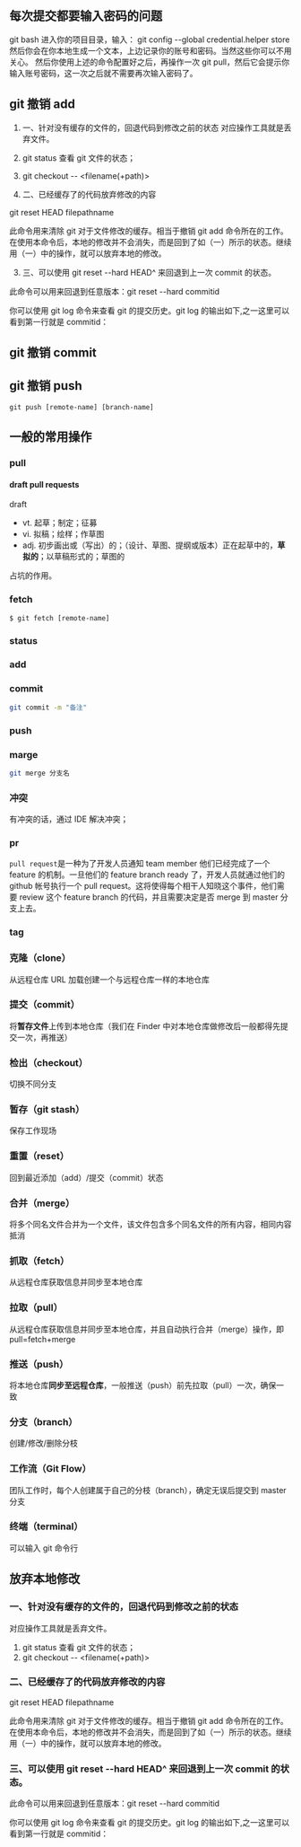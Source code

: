 ## 每次提交都要输入密码的问题

git bash 进入你的项目目录，输入：
git config --global credential.helper store
然后你会在你本地生成一个文本，上边记录你的账号和密码。当然这些你可以不用关心。
然后你使用上述的命令配置好之后，再操作一次 git pull，然后它会提示你输入账号密码，这一次之后就不需要再次输入密码了。

## git 撤销 add

1. 一、针对没有缓存的文件的，回退代码到修改之前的状态
   对应操作工具就是丢弃文件。

1. git status 查看 git 文件的状态；
1. git checkout -- <filename(+path)>

1. 二、已经缓存了的代码放弃修改的内容

git reset HEAD filepathname

此命令用来清除 git 对于文件修改的缓存。相当于撤销 git add 命令所在的工作。在使用本命令后，本地的修改并不会消失，而是回到了如（一）所示的状态。继续用（一）中的操作，就可以放弃本地的修改。

3. 三、可以使用 git reset --hard HEAD^ 来回退到上一次 commit 的状态。

此命令可以用来回退到任意版本：git reset --hard commitid

你可以使用 git log 命令来查看 git 的提交历史。git log 的输出如下,之一这里可以看到第一行就是 commitid：

## git 撤销 commit

## git 撤销 push

`git push [remote-name] [branch-name]`

## 一般的常用操作

### pull

#### draft pull requests

draft

- vt. 起草；制定；征募
- vi. 拟稿；绘样；作草图
- adj. 初步画出或（写出）的；（设计、草图、提纲或版本）正在起草中的，**草拟的**；以草稿形式的；草图的

占坑的作用。

### fetch

`$ git fetch [remote-name]`

### status

### add

### commit

```bash
git commit -m "备注"
```

### push

### marge

```bash
git merge 分支名
```

### 冲突

有冲突的话，通过 IDE 解决冲突；

### pr

`pull request`是一种为了开发人员通知 team member 他们已经完成了一个 feature 的机制。一旦他们的 feature branch ready 了，开发人员就通过他们的 github 帐号执行一个 pull request。这将使得每个相干人知晓这个事件，他们需要 review 这个 feature branch 的代码，并且需要决定是否 merge 到 master 分支上去。

### tag

### 克隆（clone）

从远程仓库 URL 加载创建一个与远程仓库一样的本地仓库

### 提交（commit）

将**暂存文件**上传到本地仓库（我们在 Finder 中对本地仓库做修改后一般都得先提交一次，再推送）

### 检出（checkout）

切换不同分支

### 暂存（git stash）

保存工作现场

### 重置（reset）

回到最近添加（add）/提交（commit）状态

### 合并（merge）

将多个同名文件合并为一个文件，该文件包含多个同名文件的所有内容，相同内容抵消

### 抓取（fetch）

从远程仓库获取信息并同步至本地仓库

### 拉取（pull）

从远程仓库获取信息并同步至本地仓库，并且自动执行合并（merge）操作，即 pull=fetch+merge

### 推送（push）

将本地仓库**同步至远程仓库**，一般推送（push）前先拉取（pull）一次，确保一致

### 分支（branch）

创建/修改/删除分枝

### 工作流（Git Flow）

团队工作时，每个人创建属于自己的分枝（branch），确定无误后提交到 master 分支

### 终端（terminal）

可以输入 git 命令行

## 放弃本地修改

### 一、针对没有缓存的文件的，回退代码到修改之前的状态

对应操作工具就是丢弃文件。

1. git status 查看 git 文件的状态；
2. git checkout -- <filename(+path)>

### 二、已经缓存了的代码放弃修改的内容

git reset HEAD filepathname

此命令用来清除 git 对于文件修改的缓存。相当于撤销 git add 命令所在的工作。在使用本命令后，本地的修改并不会消失，而是回到了如（一）所示的状态。继续用（一）中的操作，就可以放弃本地的修改。

### 三、可以使用 git reset --hard HEAD^ 来回退到上一次 commit 的状态。

此命令可以用来回退到任意版本：git reset --hard commitid

你可以使用 git log 命令来查看 git 的提交历史。git log 的输出如下,之一这里可以看到第一行就是 commitid：
